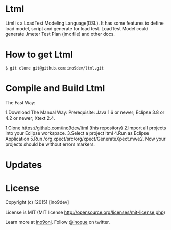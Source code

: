 # Ltml

Ltml is a LoadTest Modeling Language(DSL).
It has some features to define load model, script and generate for load test.
LoadTest Model could generate Jmeter Test Plan (jmx file) and other docs.  

# How to get Ltml

`$ git clone git@github.com:ino9dev/ltml.git`

# Compile and Build Ltml

The Fast Way:

1.Download 
The Manual Way: Prerequisite: Java 1.6 or newer; Eclipse 3.8 or 4.2 or newer; Xtext 2.4.

1.Clone https://github.com/ino9dev/ltml (this repository)
2.Import all projects into your Eclipse workspace.
3.Select a project ltml
4.Run as Eclipse Application
5.Run /org.xpect/src/org/xpect/GenerateXpect.mwe2. Now your projects should be without errors markers.

# Updates 
# License

Copyright (c) [2015] [ino9dev]

License is MIT (MIT license http://opensource.org/licenses/mit-license.php)

Learn more at [ino9oni](http://sites.google.com/site/ino9oni/).
Follow [@inoque](https://twitter.com/inoque) on twitter.
